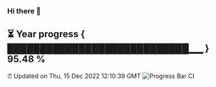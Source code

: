 ### Hi there 👋
⏳ Year progress { ████████████████████████████▁▁ } 95.48 %
---
⏰ Updated on Thu, 15 Dec 2022 12:10:39 GMT
![Progress Bar CI](https://github.com/Moyi321/Moyi321/workflows/Progress%20Bar%20CI/badge.svg)
